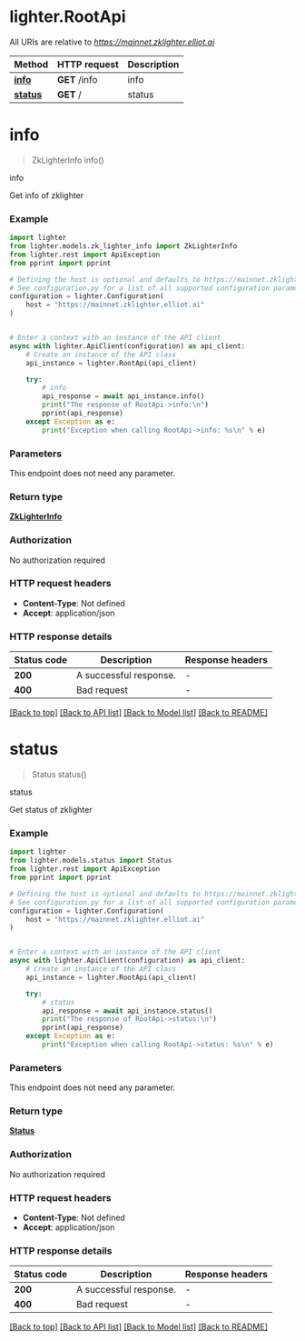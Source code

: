 # lighter.RootApi

All URIs are relative to *https://mainnet.zklighter.elliot.ai*

Method | HTTP request | Description
------------- | ------------- | -------------
[**info**](RootApi.md#info) | **GET** /info | info
[**status**](RootApi.md#status) | **GET** / | status


# **info**
> ZkLighterInfo info()

info

Get info of zklighter

### Example


```python
import lighter
from lighter.models.zk_lighter_info import ZkLighterInfo
from lighter.rest import ApiException
from pprint import pprint

# Defining the host is optional and defaults to https://mainnet.zklighter.elliot.ai
# See configuration.py for a list of all supported configuration parameters.
configuration = lighter.Configuration(
    host = "https://mainnet.zklighter.elliot.ai"
)


# Enter a context with an instance of the API client
async with lighter.ApiClient(configuration) as api_client:
    # Create an instance of the API class
    api_instance = lighter.RootApi(api_client)

    try:
        # info
        api_response = await api_instance.info()
        print("The response of RootApi->info:\n")
        pprint(api_response)
    except Exception as e:
        print("Exception when calling RootApi->info: %s\n" % e)
```



### Parameters

This endpoint does not need any parameter.

### Return type

[**ZkLighterInfo**](ZkLighterInfo.md)

### Authorization

No authorization required

### HTTP request headers

 - **Content-Type**: Not defined
 - **Accept**: application/json

### HTTP response details

| Status code | Description | Response headers |
|-------------|-------------|------------------|
**200** | A successful response. |  -  |
**400** | Bad request |  -  |

[[Back to top]](#) [[Back to API list]](../README.md#documentation-for-api-endpoints) [[Back to Model list]](../README.md#documentation-for-models) [[Back to README]](../README.md)

# **status**
> Status status()

status

Get status of zklighter

### Example


```python
import lighter
from lighter.models.status import Status
from lighter.rest import ApiException
from pprint import pprint

# Defining the host is optional and defaults to https://mainnet.zklighter.elliot.ai
# See configuration.py for a list of all supported configuration parameters.
configuration = lighter.Configuration(
    host = "https://mainnet.zklighter.elliot.ai"
)


# Enter a context with an instance of the API client
async with lighter.ApiClient(configuration) as api_client:
    # Create an instance of the API class
    api_instance = lighter.RootApi(api_client)

    try:
        # status
        api_response = await api_instance.status()
        print("The response of RootApi->status:\n")
        pprint(api_response)
    except Exception as e:
        print("Exception when calling RootApi->status: %s\n" % e)
```



### Parameters

This endpoint does not need any parameter.

### Return type

[**Status**](Status.md)

### Authorization

No authorization required

### HTTP request headers

 - **Content-Type**: Not defined
 - **Accept**: application/json

### HTTP response details

| Status code | Description | Response headers |
|-------------|-------------|------------------|
**200** | A successful response. |  -  |
**400** | Bad request |  -  |

[[Back to top]](#) [[Back to API list]](../README.md#documentation-for-api-endpoints) [[Back to Model list]](../README.md#documentation-for-models) [[Back to README]](../README.md)

